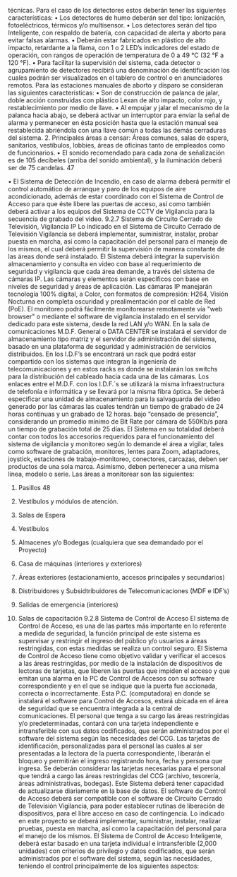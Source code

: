 técnicas.
Para el caso de los detectores estos deberán tener las siguientes características:
• Los detectores de humo deberán ser del tipo: Ionización, fotoeléctricos, térmicos y/o
multisensor.
• Los detectores serán del tipo Inteligente, con respaldo de batería, con capacidad de alerta y
aborto para evitar falsas alarmas.
• Deberán estar fabricados en plástico de alto impacto, retardante a la flama, con 1 o 2 LED’s
indicadores del estado de operación, con rangos de operación de temperatura de 0 a 49 °C
(32 °F a 120 °F).
• Para facilitar la supervisión del sistema, cada detector o agrupamiento de detectores recibirá
una denominación de identificación los cuales podrán ser visualizados en el tablero de
control o en anunciadores remotos.
Para las estaciones manuales de aborto y disparo se consideran las siguientes características:
• Son de construcción de palanca de jalar, doble acción construidas con plástico Lexan de alto
impacto, color rojo, y restablecimiento por medio de llave.
• Al empujar y jalar el mecanismo de la palanca hacia abajo, se deberá activar un interruptor
para enviar la señal de alarma y permanecer en ésta posición hasta que la estación manual
sea restablecida abriéndola con una llave común a todas las demás cerraduras del sistema.
2. Principales áreas a censar:
Áreas comunes, salas de espera, sanitarios, vestíbulos, lobbies, áreas de oficinas tanto de
empleados como de funcionarios.
• El sonido recomendado para cada zona de señalización es de 105 decibeles (arriba del
sonido ambiental), y la iluminación deberá ser de 75 candelas.
47

• El Sistema de Detección de Incendio, en caso de alarma deberá permitir el control
automático de arranque y paro de los equipos de aire acondicionado, además de estar
coordinado con el Sistema de Control de Acceso para que éste libere las puertas de acceso,
así como también deberá activar a los equipos del Sistema de CCTV de Vigilancia para la
secuencia de grabado del video.
9.2.7 Sistema de Circuito Cerrado de Televisión, Vigilancia IP
Lo indicado en el Sistema de Circuito Cerrado de Televisión Vigilancia se deberá implementar,
suministrar, instalar, probar puesta en marcha, así como la capacitación del personal para el manejo
de los mismos, el cual deberá permitir la supervisión de manera constante de las áreas donde será
instalado.
El Sistema deberá integrar la supervisión almacenamiento y consulta en video con base al
requerimiento de seguridad y vigilancia que cada área demande, a través del sistema de cámaras
IP. Las cámaras y elementos serán específicos con base en niveles de seguridad y áreas de
aplicación.
Las cámaras IP manejarán tecnología 100% digital, a Color, con formatos de compresión: H264,
Visión Nocturna en completa oscuridad y prealimentación por el cable de Red (PoE).
El monitoreo podrá fácilmente monitorearse remotamente vía "web browser" o mediante el software
de vigilancia instalado en el servidor dedicado para este sistema, desde la red LAN y/o WAN.
En la sala de comunicaciones M.D.F. General o DATA CENTER se instalará el servidor de
almacenamiento tipo matriz y el servidor de administración del sistema, basado en una plataforma
de seguridad y administración de servicios distribuidos.
En los I.D.F’s se encontrará un rack que podrá estar compartido con los sistemas que integran la
ingeniería de telecomunicaciones y en estos racks es donde se instalarán los switchs para la
distribución del cableado hacia cada una de las cámaras.
Los enlaces entre el M.D.F. con los I.D.F.´s se utilizará la misma infraestructura de telefonía e
informática y se llevará por la misma fibra óptica.
Se deberá especificar una unidad de almacenamiento para la salvaguarda del video generado por
las cámaras las cuales tendrán un tiempo de grabado de 24 horas continuas y un grabado de 12
horas. bajo “censado de presencia”, considerando un promedio mínimo de Bit Rate por cámara de
550Kb/s para un tiempo de grabación total de 25 días.
El Sistema en su totalidad deberá contar con todos los accesorios requeridos para el funcionamiento
del sistema de vigilancia y monitoreo según lo demande el área a vigilar, tales como software de
grabación, monitores, lentes para Zoom, adaptadores, joystick, estaciones de trabajo-monitoreo,
conectores, carcazas, deben ser productos de una sola marca. Asimismo, deben pertenecer a una
misma línea, modelo o serie.
Las áreas a monitorear son las siguientes:
1. Pasillos
48

2. Vestíbulos y módulos de atención.
3. Salas de Espera
4. Vestíbulos
5. Almacenes y/o Bodegas (cualquiera que sea demandado por el Proyecto)
6. Casa de máquinas (interiores y exteriores)
7. Áreas exteriores (estacionamiento, accesos principales y secundarios)
8. Distribuidores y Subsidtribuidores de Telecomunicaciones (MDF e IDF’s)
9. Salidas de emergencia (interiores)
10. Salas de capacitación
9.2.8 Sistema de Control de Acceso
El sistema de Control de Acceso, es una de las partes más importante en lo referente a medida de
seguridad, la función principal de este sistema es supervisar y restringir el ingreso del público y/o
usuarios a áreas restringidas, con estas medidas se realiza un control seguro.
El Sistema de Control de Acceso tiene como objetivo validar y verificar el accesos a las áreas
restringidas, por medio de la instalación de dispositivos de lectoras de tarjetas, que liberen las
puertas que impiden el acceso y que emitan una alarma en la PC de Control de Accesos con su
software correspondiente y en el que se indique que la puerta fue accionada, correcta o
incorrectamente.
Esta P.C. (computadora) en donde se instalará el software para Control de Accesos, estará ubicada
en el área de seguridad que se encuentra integrada a la central de comunicaciones. El personal
que tenga a su cargo las áreas restringidas y/o predeterminadas, contará con una tarjeta
independiente e intransferible con sus datos codificados, que serán administrados por el software
del sistema según las necesidades del CCG.
Las tarjetas de identificación, personalizadas para el personal las cuales al ser presentadas a la
lectora de la puerta correspondiente, liberarán el bloqueo y permitirán el ingreso registrando hora,
fecha y persona que ingresa. Se deberán considerar las tarjetas necesarias para el personal que
tendrá a cargo las áreas restringidas del CCG (archivo, tesorería, áreas administrativas, bodegas).
Este Sistema deberá tener capacidad de actualizarse diariamente en la base de datos.
El software de Control de Acceso deberá ser compatible con el software de Circuito Cerrado de
Televisión Vigilancia, para poder establecer rutinas de liberación de dispositivos, para el libre
acceso en caso de contingencia.
Lo indicado en este proyecto se deberá implementar, suministrar, instalar, realizar pruebas, puesta
en marcha, así como la capacitación del personal para el manejo de los mismos. El Sistema de
Control de Acceso Inteligente, deberá estar basado en una tarjeta individual e intransferible (2,000
unidades) con criterios de privilegio y datos codificados, que serán administrados por el software del
sistema, según las necesidades, teniendo el control principalmente de los siguientes aspectos:
